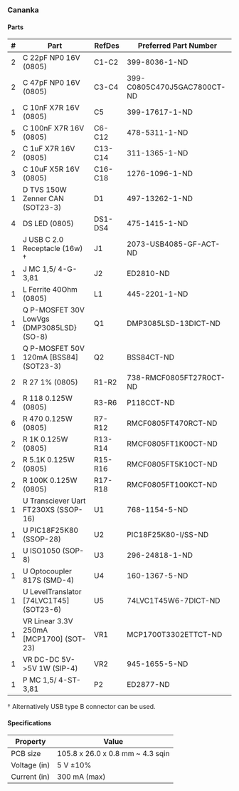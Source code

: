 ### Cananka

#### Parts

|  # | Part                                               | RefDes  | Preferred Part Number       |
|---:|----------------------------------------------------|---------|-----------------------------|
|  2 | C 22pF NP0 16V (0805)                              | C1-C2   | 399-8036-1-ND               |
|  2 | C 47pF NP0 16V (0805)                              | C3-C4   | 399-C0805C470J5GAC7800CT-ND |
|  1 | C 10nF X7R 16V (0805)                              | C5      | 399-17617-1-ND              |
|  5 | C 100nF X7R 16V (0805)                             | C6-C12  | 478-5311-1-ND               |
|  2 | C 1uF X7R 16V (0805)                               | C13-C14 | 311-1365-1-ND               |
|  3 | C 10uF X5R 16V (0805)                              | C16-C18 | 1276-1096-1-ND              |
|  1 | D TVS 150W Zenner CAN (SOT23-3)                    | D1      | 497-13262-1-ND              |
|  4 | DS LED (0805)                                      | DS1-DS4 | 475-1415-1-ND               |
|  1 | J USB C 2.0 Receptacle (16w) †                     | J1      | 2073-USB4085-GF-ACT-ND      |
|  1 | J MC 1,5/ 4-G-3,81                                 | J2      | ED2810-ND                   |
|  1 | L Ferrite 40Ohm (0805)                             | L1      | 445-2201-1-ND               |
|  1 | Q P-MOSFET 30V LowVgs {DMP3085LSD} (SO-8)          | Q1      | DMP3085LSD-13DICT-ND        |
|  1 | Q P-MOSFET 50V 120mA [BSS84] (SOT23-3)             | Q2      | BSS84CT-ND                  |
|  2 | R 27 1% (0805)                                     | R1-R2   | 738-RMCF0805FT27R0CT-ND     |
|  4 | R 118 0.125W (0805)                                | R3-R6   | P118CCT-ND                  |
|  6 | R 470 0.125W (0805)                                | R7-R12  | RMCF0805FT470RCT-ND         |
|  2 | R 1K 0.125W (0805)                                 | R13-R14 | RMCF0805FT1K00CT-ND         |
|  2 | R 5.1K 0.125W (0805)                               | R15-R16 | RMCF0805FT5K10CT-ND         |
|  2 | R 100K 0.125W (0805)                               | R17-R18 | RMCF0805FT100KCT-ND         |
|  1 | U Transciever Uart FT230XS (SSOP-16)               | U1      | 768-1154-5-ND               |
|  1 | U PIC18F25K80 (SSOP-28)                            | U2      | PIC18F25K80-I/SS-ND         |
|  1 | U ISO1050 (SOP-8)                                  | U3      | 296-24818-1-ND              |
|  1 | U Optocoupler 817S (SMD-4)                         | U4      | 160-1367-5-ND               |
|  1 | U LevelTranslator [74LVC1T45] (SOT23-6)            | U5      | 74LVC1T45W6-7DICT-ND        |
|  1 | VR Linear 3.3V 250mA [MCP1700] (SOT-23)            | VR1     | MCP1700T3302ETTCT-ND        |
|  1 | VR DC-DC 5V->5V 1W (SIP-4)                         | VR2     | 945-1655-5-ND               |
|  1 | P MC 1,5/ 4-ST-3,81                                | P2      | ED2877-ND                   |

† Alternatively USB type B connector can be used.


#### Specifications

| Property      | Value                             |
|---------------|-----------------------------------|
| PCB size      | 105.8 x 26.0 x 0.8 mm ~ 4.3 sqin  |
| Voltage (in)  | 5 V ±10%                          |
| Current (in)  | 300 mA (max)                      |
